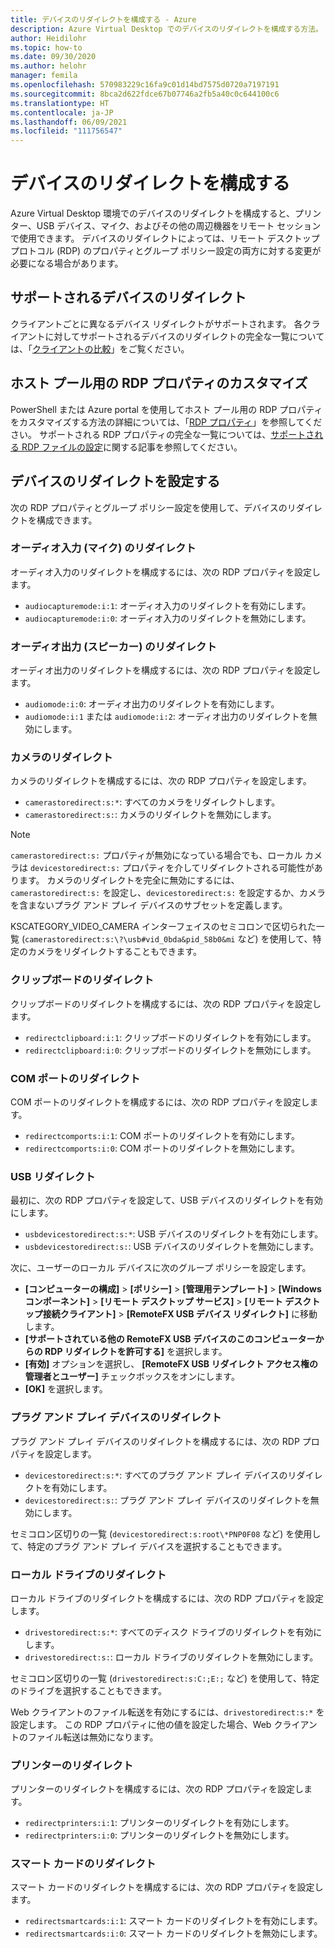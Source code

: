 ```yaml
---
title: デバイスのリダイレクトを構成する - Azure
description: Azure Virtual Desktop でのデバイスのリダイレクトを構成する方法。
author: Heidilohr
ms.topic: how-to
ms.date: 09/30/2020
ms.author: helohr
manager: femila
ms.openlocfilehash: 570983229c16fa9c01d14bd7575d0720a7197191
ms.sourcegitcommit: 8bca2d622fdce67b07746a2fb5a40c0c644100c6
ms.translationtype: HT
ms.contentlocale: ja-JP
ms.lasthandoff: 06/09/2021
ms.locfileid: "111756547"
---
```

# <a name="configure-device-redirections"></a>デバイスのリダイレクトを構成する

Azure Virtual Desktop 環境でのデバイスのリダイレクトを構成すると、プリンター、USB デバイス、マイク、およびその他の周辺機器をリモート セッションで使用できます。 デバイスのリダイレクトによっては、リモート デスクトップ プロトコル (RDP) のプロパティとグループ ポリシー設定の両方に対する変更が必要になる場合があります。

## <a name="supported-device-redirections"></a>サポートされるデバイスのリダイレクト

クライアントごとに異なるデバイス リダイレクトがサポートされます。 各クライアントに対してサポートされるデバイスのリダイレクトの完全な一覧については、「[クライアントの比較](/windows-server/remote/remote-desktop-services/clients/remote-desktop-app-compare)」をご覧ください。

## <a name="customizing-rdp-properties-for-a-host-pool"></a>ホスト プール用の RDP プロパティのカスタマイズ

PowerShell または Azure portal を使用してホスト プール用の RDP プロパティをカスタマイズする方法の詳細については、「[RDP プロパティ](customize-rdp-properties.md)」を参照してください。 サポートされる RDP プロパティの完全な一覧については、[サポートされる RDP ファイルの設定](/windows-server/remote/remote-desktop-services/clients/rdp-files?context=%2fazure%2fvirtual-desktop%2fcontext%2fcontext)に関する記事を参照してください。

## <a name="setup-device-redirections"></a>デバイスのリダイレクトを設定する

次の RDP プロパティとグループ ポリシー設定を使用して、デバイスのリダイレクトを構成できます。

### <a name="audio-input-microphone-redirection"></a>オーディオ入力 (マイク) のリダイレクト

オーディオ入力のリダイレクトを構成するには、次の RDP プロパティを設定します。

- `audiocapturemode:i:1`: オーディオ入力のリダイレクトを有効にします。
- `audiocapturemode:i:0`: オーディオ入力のリダイレクトを無効にします。

### <a name="audio-output-speaker-redirection"></a>オーディオ出力 (スピーカー) のリダイレクト

オーディオ出力のリダイレクトを構成するには、次の RDP プロパティを設定します。

- `audiomode:i:0`: オーディオ出力のリダイレクトを有効にします。
- `audiomode:i:1` または `audiomode:i:2`: オーディオ出力のリダイレクトを無効にします。

### <a name="camera-redirection"></a>カメラのリダイレクト

カメラのリダイレクトを構成するには、次の RDP プロパティを設定します。

- `camerastoredirect:s:*`: すべてのカメラをリダイレクトします。
- `camerastoredirect:s:`: カメラのリダイレクトを無効にします。

>[!NOTE]
>`camerastoredirect:s:` プロパティが無効になっている場合でも、ローカル カメラは `devicestoredirect:s:` プロパティを介してリダイレクトされる可能性があります。 カメラのリダイレクトを完全に無効にするには、`camerastoredirect:s:` を設定し、`devicestoredirect:s:` を設定するか、カメラを含まないプラグ アンド プレイ デバイスのサブセットを定義します。

KSCATEGORY_VIDEO_CAMERA インターフェイスのセミコロンで区切られた一覧 (`camerastoredirect:s:\?\usb#vid_0bda&pid_58b0&mi` など) を使用して、特定のカメラをリダイレクトすることもできます。

### <a name="clipboard-redirection"></a>クリップボードのリダイレクト

クリップボードのリダイレクトを構成するには、次の RDP プロパティを設定します。

- `redirectclipboard:i:1`: クリップボードのリダイレクトを有効にします。
- `redirectclipboard:i:0`: クリップボードのリダイレクトを無効にします。

### <a name="com-port-redirections"></a>COM ポートのリダイレクト

COM ポートのリダイレクトを構成するには、次の RDP プロパティを設定します。

- `redirectcomports:i:1`: COM ポートのリダイレクトを有効にします。
- `redirectcomports:i:0`: COM ポートのリダイレクトを無効にします。

### <a name="usb-redirection"></a>USB リダイレクト

最初に、次の RDP プロパティを設定して、USB デバイスのリダイレクトを有効にします。

- `usbdevicestoredirect:s:*`: USB デバイスのリダイレクトを有効にします。
- `usbdevicestoredirect:s:`: USB デバイスのリダイレクトを無効にします。

次に、ユーザーのローカル デバイスに次のグループ ポリシーを設定します。

- **[コンピューターの構成]**  >  **[ポリシー]** >  **[管理用テンプレート]**  >  **[Windows コンポーネント]**  >  **[リモート デスクトップ サービス]**  >  **[リモート デスクトップ接続クライアント]**  >  **[RemoteFX USB デバイス リダイレクト]** に移動します。
- **[サポートされている他の RemoteFX USB デバイスのこのコンピューターからの RDP リダイレクトを許可する]** を選択します。
- **[有効]** オプションを選択し、 **[RemoteFX USB リダイレクト アクセス権の管理者とユーザー]** チェックボックスをオンにします。
- **[OK]** を選択します。

### <a name="plug-and-play-device-redirection"></a>プラグ アンド プレイ デバイスのリダイレクト

プラグ アンド プレイ デバイスのリダイレクトを構成するには、次の RDP プロパティを設定します。

- `devicestoredirect:s:*`: すべてのプラグ アンド プレイ デバイスのリダイレクトを有効にします。
- `devicestoredirect:s:`: プラグ アンド プレイ デバイスのリダイレクトを無効にします。

セミコロン区切りの一覧 (`devicestoredirect:s:root\*PNP0F08` など) を使用して、特定のプラグ アンド プレイ デバイスを選択することもできます。

### <a name="local-drive-redirection"></a>ローカル ドライブのリダイレクト

ローカル ドライブのリダイレクトを構成するには、次の RDP プロパティを設定します。

- `drivestoredirect:s:*`: すべてのディスク ドライブのリダイレクトを有効にします。
- `drivestoredirect:s:`: ローカル ドライブのリダイレクトを無効にします。

セミコロン区切りの一覧 (`drivestoredirect:s:C:;E:;` など) を使用して、特定のドライブを選択することもできます。

Web クライアントのファイル転送を有効にするには、`drivestoredirect:s:*` を設定します。 この RDP プロパティに他の値を設定した場合、Web クライアントのファイル転送は無効になります。

### <a name="printer-redirection"></a>プリンターのリダイレクト

プリンターのリダイレクトを構成するには、次の RDP プロパティを設定します。

- `redirectprinters:i:1`: プリンターのリダイレクトを有効にします。
- `redirectprinters:i:0`: プリンターのリダイレクトを無効にします。

### <a name="smart-card-redirection"></a>スマート カードのリダイレクト

スマート カードのリダイレクトを構成するには、次の RDP プロパティを設定します。

- `redirectsmartcards:i:1`: スマート カードのリダイレクトを有効にします。
- `redirectsmartcards:i:0`: スマート カードのリダイレクトを無効にします。
